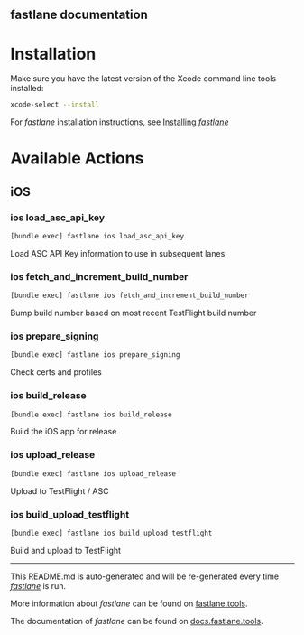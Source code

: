 fastlane documentation
----

# Installation

Make sure you have the latest version of the Xcode command line tools installed:

```sh
xcode-select --install
```

For _fastlane_ installation instructions, see [Installing _fastlane_](https://docs.fastlane.tools/#installing-fastlane)

# Available Actions

## iOS

### ios load_asc_api_key

```sh
[bundle exec] fastlane ios load_asc_api_key
```

Load ASC API Key information to use in subsequent lanes

### ios fetch_and_increment_build_number

```sh
[bundle exec] fastlane ios fetch_and_increment_build_number
```

Bump build number based on most recent TestFlight build number

### ios prepare_signing

```sh
[bundle exec] fastlane ios prepare_signing
```

Check certs and profiles

### ios build_release

```sh
[bundle exec] fastlane ios build_release
```

Build the iOS app for release

### ios upload_release

```sh
[bundle exec] fastlane ios upload_release
```

Upload to TestFlight / ASC

### ios build_upload_testflight

```sh
[bundle exec] fastlane ios build_upload_testflight
```

Build and upload to TestFlight

----

This README.md is auto-generated and will be re-generated every time [_fastlane_](https://fastlane.tools) is run.

More information about _fastlane_ can be found on [fastlane.tools](https://fastlane.tools).

The documentation of _fastlane_ can be found on [docs.fastlane.tools](https://docs.fastlane.tools).
